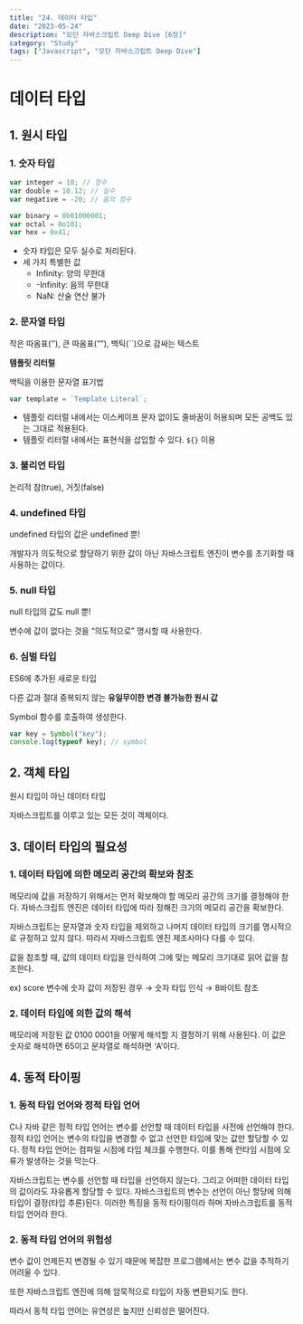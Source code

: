 ```yaml
---
title: "24. 데이터 타입"
date: "2023-05-24"
description: "모던 자바스크립트 Deep Dive [6장]"
category: "Study"
tags: ["Javascript", "모던 자바스크립트 Deep Dive"]
---
```


# 데이터 타입

## 1. 원시 타입

### 1. 숫자 타입

```jsx
var integer = 10; // 정수
var double = 10.12; // 실수
var negative = -20; // 음의 정수

var binary = 0b01000001;
var octal = 0o101;
var hex = 0x41;
```

- 숫자 타입은 모두 실수로 처리된다.
- 세 가지 특별한 값
  - Infinity: 양의 무한대
  - -Infinity: 음의 무한대
  - NaN: 산술 연산 불가

### 2. 문자열 타입

작은 따옴표(‘’), 큰 따옴표(“”), 백틱(``)으로 감싸는 텍스트

**템플릿 리터럴**

백틱을 이용한 문자열 표기법

```jsx
var template = `Template Literal`;
```

- 템플릿 리터럴 내에서는 이스케이프 문자 없이도 줄바꿈이 허용되며 모든 공백도 있는 그대로 적용된다.
- 템플릿 리터럴 내에서는 표현식을 삽입할 수 있다. `${}` 이용

### 3. 불리언 타입

논리적 참(true), 거짓(false)

### 4. undefined 타입

undefined 타입의 값은 undefined 뿐!

개발자가 의도적으로 할당하기 위한 값이 아닌 자바스크립트 엔진이 변수를 초기화할 때 사용하는 값이다.

### 5. null 타입

null 타입의 값도 null 뿐!

변수에 값이 없다는 것을 “의도적으로” 명시할 때 사용한다.

### 6. 심벌 타입

ES6에 추가된 새로운 타입

다른 값과 절대 중복되지 않는 **유일무이한** **변경 불가능한 원시 값**

Symbol 함수를 호출하여 생성한다.

```jsx
var key = Symbol("key");
console.log(typeof key); // symbol
```

## 2. 객체 타입

원시 타입이 아닌 데이터 타입

자바스크립트를 이루고 있는 모든 것이 객체이다.

## 3. 데이터 타입의 필요성

### 1. 데이터 타입에 의한 메모리 공간의 확보와 참조

메모리에 값을 저장하기 위해서는 먼저 확보해야 할 메모리 공간의 크기를 결정해야 한다. 자바스크립트 엔진은 데이터 타입에 따라 정해진 크기의 메모리 공간을 확보한다.

자바스크립트는 문자열과 숫자 타입을 제외하고 나머지 데이터 타입의 크기를 명시적으로 규정하고 있지 않다. 따라서 자바스크립트 엔진 제조사마다 다를 수 있다.

값을 참조할 때, 값의 데이터 타입을 인식하여 그에 맞는 메모리 크기대로 읽어 값을 참조한다.

ex) score 변수에 숫자 값이 저장된 경우 → 숫자 타입 인식 → 8바이트 참조

### 2. 데이터 타입에 의한 값의 해석

메모리에 저장된 값 0100 0001을 어떻게 해석할 지 결정하기 위해 사용된다. 이 값은 숫자로 해석하면 65이고 문자열로 해석하면 ‘A’이다.

## 4. 동적 타이핑

### 1. 동적 타입 언어와 정적 타입 언어

C나 자바 같은 정적 타입 언어는 변수를 선언할 때 데이터 타입을 사전에 선언해야 한다. 정적 타입 언어는 변수의 타입을 변경할 수 없고 선언한 타입에 맞는 값만 할당할 수 있다. 정적 타입 언어는 컴파일 시점에 타입 체크를 수행한다. 이를 통해 런타임 시점에 오류가 발생하는 것을 막는다.

자바스크립트는 변수를 선언할 때 타입을 선언하지 않는다. 그리고 어떠한 데이터 타입의 값이라도 자유롭게 할당할 수 있다. 자바스크립트의 변수는 선언이 아닌 할당에 의해 타입이 결정(타입 추론)된다. 이러한 특징을 동적 타이핑이라 하며 자바스크립트를 동적 타입 언어라 한다.

### 2. 동적 타입 언어의 위험성

변수 값이 언제든지 변경될 수 있기 때문에 복잡한 프로그램에서는 변수 값을 추적하기 어려울 수 있다.

또한 자바스크립트 엔진에 의해 암묵적으로 타입이 자동 변환되기도 한다.

따라서 동적 타입 언어는 유연성은 높지만 신뢰성은 떨어진다.
